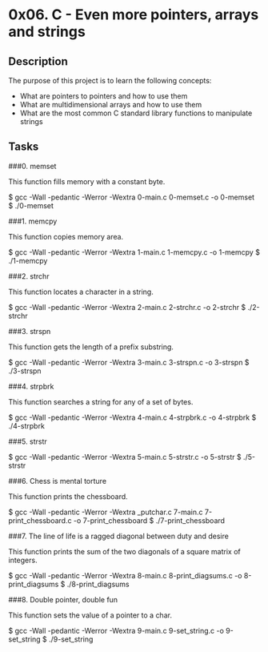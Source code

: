 # 0x06. C - Even more pointers, arrays and strings

## Description

The purpose of this project is to learn the following concepts:

 - What are pointers to pointers and how to use them
 - What are multidimensional arrays and how to use them
 - What are the most common C standard library functions to manipulate strings


## Tasks

###0. memset

This function fills memory with a constant byte.

$ gcc -Wall -pedantic -Werror -Wextra 0-main.c 0-memset.c -o 0-memset
$ ./0-memset

###1. memcpy

This function copies memory area.

$ gcc -Wall -pedantic -Werror -Wextra 1-main.c 1-memcpy.c -o 1-memcpy
$ ./1-memcpy

###2. strchr

This function locates a character in a string.

$ gcc -Wall -pedantic -Werror -Wextra 2-main.c 2-strchr.c -o 2-strchr
$ ./2-strchr

###3. strspn

This function gets the length of a prefix substring.

$ gcc -Wall -pedantic -Werror -Wextra 3-main.c 3-strspn.c -o 3-strspn
$ ./3-strspn

###4. strpbrk

This function searches a string for any of a set of bytes.

$ gcc -Wall -pedantic -Werror -Wextra 4-main.c 4-strpbrk.c -o 4-strpbrk
$ ./4-strpbrk

###5. strstr

$ gcc -Wall -pedantic -Werror -Wextra 5-main.c 5-strstr.c -o 5-strstr
$ ./5-strstr

###6. Chess is mental torture

This function prints the chessboard.

$ gcc -Wall -pedantic -Werror -Wextra \_putchar.c 7-main.c 7-print\_chessboard.c -o 7-print\_chessboard
$ ./7-print\_chessboard

###7. The line of life is a ragged diagonal between duty and desire

This function prints the sum of the two diagonals of a square matrix of integers.

$ gcc -Wall -pedantic -Werror -Wextra 8-main.c 8-print\_diagsums.c -o 8-print\_diagsums
$ ./8-print\_diagsums

###8. Double pointer, double fun

This function sets the value of a pointer to a char.

$ gcc -Wall -pedantic -Werror -Wextra 9-main.c 9-set\_string.c -o 9-set\_string
$ ./9-set\_string

